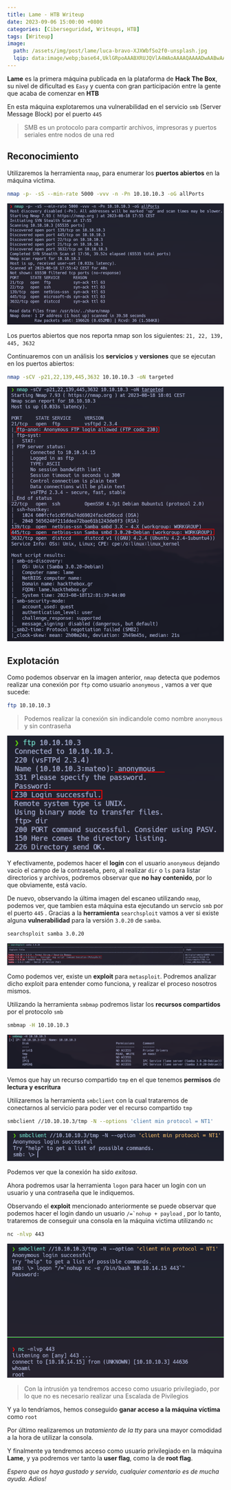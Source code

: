 ```yaml
---
title: Lame - HTB Writeup
date: 2023-09-06 15:00:00 +0800
categories: [Ciberseguridad, Writeups, HTB]
tags: [Writeup]
image:
  path: /assets/img/post/lame/luca-bravo-XJXWbfSo2f0-unsplash.jpg
  lqip: data:image/webp;base64,UklGRpoAAABXRUJQVlA4WAoAAAAQAAAADwAABwAAQUxQSDIAAAARL0AmbZurmr57yyIiqE8oiG0bejIYEQTgqiDA9vqnsUSI6H+oAERp2HZ65qP/VIAWAFZQOCBCAAAA8AEAnQEqEAAIAAVAfCWkAALp8sF8rgRgAP7o9FDvMCkMde9PK7euH5M1m6VWoDXf2FkP3BqV0ZYbO6NA/VFIAAAA
---
```


**Lame** es la primera máquina publicada en la plataforma de **Hack The Box**, su nivel de dificultad es ```Easy``` y cuenta con gran participación entre la gente que acaba de comenzar en **HTB**

En esta máquina explotaremos una vulnerabilidad en el servicio ```smb``` (Server Message Block) por el puerto ```445```

> SMB es un protocolo para compartir archivos, impresoras y puertos seriales entre nodos de una red

## Reconocimiento

Utilizaremos la herramienta ```nmap```, para enumerar los **puertos abiertos** en la máquina victima.

```bash
nmap -p- -sS --min-rate 5000 -vvv -n -Pn 10.10.10.3 -oG allPorts
```

![Desktop View](/assets/img/post/lame/nmap.png)

Los puertos abiertos que nos reporta nmap son los siguientes: ```21, 22, 139, 445, 3632```

Continuaremos con un análisis los **servicios** y **versiones** que se ejecutan en los puertos abiertos:

```bash
nmap -sCV -p21,22,139,445,3632 10.10.10.3 -oN targeted
```

![img](/assets/img/post/lame/f8e0e6a7-5272-4f67-8003-fd370c3fc23c.png)

## Explotación

Como podemos observar en la imagen anterior, ```nmap``` detecta que podemos realizar una conexión por ```ftp``` como usuario ```anonymous``` , vamos a ver que sucede:

```bash
ftp 10.10.10.3
```

> Podemos realizar la conexión sin indicandole como nombre ```anonymous``` y sin contraseña

![img](/assets/img/post/lame/fa13380a-a002-4c6f-9700-d53ef320d03c.png)

Y efectivamente, podemos hacer el **login** con el usuario ```anonymous``` dejando vacío el campo de la contraseña, pero, al realizar ```dir``` o ```ls``` para listar directorios y archivos, podremos observar que **no hay contenido**, por lo que obviamente, está vacío.

De nuevo, observando la última imagen del escaneo utilizando ```nmap```, podemos ver, que tambien esta máquina esta ejecutando un servcio ```smb``` por el puerto ```445``` . Gracias a la **herramienta** ```searchsploit``` vamos a ver si existe alguna **vulnerabilidad** para la versión ```3.0.20``` de ```samba```.

```bash
searchsploit samba 3.0.20
```

![img](/assets/img/post/lame/83366d04-9d5b-4182-8510-143a338decd1.png)

Como podemos ver, existe un **exploit** para ```metasploit```. Podremos analizar dicho exploit para entender como funciona, y realizar el proceso nosotros mismos.

Utilizando la herramienta ```smbmap``` podremos listar los **recursos compartidos** por el protocolo ```smb```

```bash
smbmap -H 10.10.10.3
```

![img](/assets/img/post/lame/d6bdceb4-245b-4ce6-9473-e46e5cad2e9a.png)

Vemos que hay un recurso compartido ```tmp``` en el que tenemos **permisos** de **lectura y escritura**

Utilizaremos la herramienta ```smbclient``` con la cual trataremos de conectarnos al servicio para poder ver el recurso compartido ```tmp```

```bash
smbclient //10.10.10.3/tmp -N --options 'client min protocol = NT1'
```

![img](/assets/img/post/lame/07ed24e9-4362-4b59-825a-4edbbfcc4885.png)

Podemos ver que la conexión ha sido *exitosa*.

Ahora podremos usar la herramienta ```logon``` para hacer un login con un usuario y una contraseña que le indiquemos.

Observando el **exploit** mencionado anteriormente se puede observar que podemos hacer el login dando un usuario ```/=`nohup + payload``` , por lo tanto, trataremos de conseguir una consola en la máquina victima utilizando ```nc```

```bash
nc -nlvp 443
```

![img](/assets/img/post/lame/43db9817-b863-4050-9abf-45af8a4d2bd6.png)

> Con la intrusión ya tendremos acceso como usuario privilegiado, por lo que no es necesario realizar una Escalada de Pivilegios

Y ya lo tendríamos, hemos conseguido **ganar acceso a la máquina víctima** como ```root```

Por último realizaremos un *tratamiento de la tty* para una mayor comodidad a la hora de utilizar la consola.

Y finalmente ya tendremos acceso como usuario privilegiado en la máquina **Lame**, y ya podremos ver tanto la **user flag**, como la de **root flag**.

*Espero que os haya gustado y servido, cualquier comentario es de mucha ayuda. Adios!*
